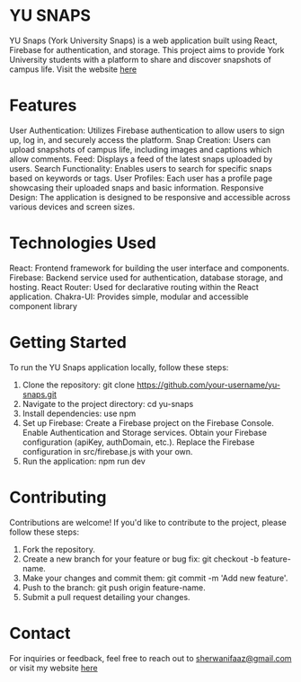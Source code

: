 # YU SNAPS

YU Snaps (York University Snaps) is a web application built using React, Firebase for authentication, and storage. This project aims to provide York University students with a platform to share and discover snapshots of campus life. Visit the website [here](https://yu-snaps.vercel.app/Faaz)

# Features

User Authentication: Utilizes Firebase authentication to allow users to sign up, log in, and securely access the platform.
Snap Creation: Users can upload snapshots of campus life, including images and captions which allow comments.
Feed: Displays a feed of the latest snaps uploaded by users.
Search Functionality: Enables users to search for specific snaps based on keywords or tags.
User Profiles: Each user has a profile page showcasing their uploaded snaps and basic information.
Responsive Design: The application is designed to be responsive and accessible across various devices and screen sizes.

# Technologies Used

React: Frontend framework for building the user interface and components.
Firebase: Backend service used for authentication, database storage, and hosting.
React Router: Used for declarative routing within the React application.
Chakra-UI: Provides simple, modular and accessible component library

# Getting Started

To run the YU Snaps application locally, follow these steps:
1. Clone the repository: git clone https://github.com/your-username/yu-snaps.git
2. Navigate to the project directory: cd yu-snaps
3. Install dependencies: use npm
4. Set up Firebase: Create a Firebase project on the Firebase Console.
                    Enable Authentication and Storage services.
                    Obtain your Firebase configuration (apiKey, authDomain, etc.).
                    Replace the Firebase configuration in src/firebase.js with your own.
5. Run the application: npm run dev

# Contributing

Contributions are welcome! If you'd like to contribute to the project, please follow these steps:

1. Fork the repository.
2. Create a new branch for your feature or bug fix: git checkout -b feature-name.
3. Make your changes and commit them: git commit -m 'Add new feature'.
4. Push to the branch: git push origin feature-name.
5. Submit a pull request detailing your changes.

# Contact

For inquiries or feedback, feel free to reach out to sherwanifaaz@gmail.com or visit my website [here](https://faaz.netlify.app/)



